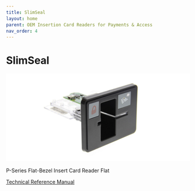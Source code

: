 ```yaml
---
title: SlimSeal
layout: home
parent: OEM Insertion Card Readers for Payments & Access
nav_order: 4
---
```


# SlimSeal
![SlimSeal](./Images/img01.jpg)

P-Series Flat-Bezel Insert Card Reader Flat


[Technical Reference Manual](https://www.magtek.com/content/documentationfiles/d99875388.pdf)



